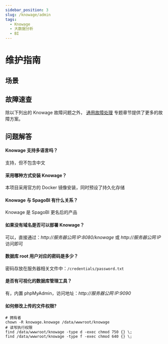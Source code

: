 ```yaml
---
sidebar_position: 3
slug: /knowage/admin
tags:
  - Knowage
  - 大数据分析
  - BI
---
```


# 维护指南

## 场景

## 故障速查

除以下列出的 Knowage 故障问题之外， [通用故障处理](../troubleshooting) 专题章节提供了更多的故障方案。

## 问题解答

#### Knowage 支持多语言吗？

支持，但不包含中文

#### 采用哪种方式安装 Knowage？

本项目采用官方的 Docker 镜像安装，同时预设了持久化存储

#### Knowage 与 SpagoBI 有什么关系？

Knowage 是 SpagoBI 更名后的产品

#### 如果没有域名是否可以部署 Knowage？

可以，直接通过：_http://服务器公网 IP:8080/knowage_ 或 _http://服务器公网 IP_ 访问即可

#### 数据库 root 用户对应的密码是多少？

密码存放在服务器相关文件中：`/credentials/password.txt`

#### 是否有可视化的数据库管理工具？

有，内置 phpMyAdmin，访问地址：_http://服务器公网 IP:9090_

#### 如何修改上传的文件权限?

```shell
# 拥有者
chown -R knowage.knowage /data/wwwroot/knowage
# 读写执行权限
find /data/wwwroot/knowage -type d -exec chmod 750 {} \;
find /data/wwwroot/knowage -type f -exec chmod 640 {} \;
```
